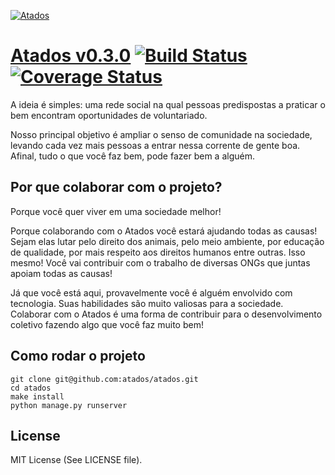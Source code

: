 [![Atados](https://secure.gravatar.com/avatar/d44dbba16d720920d866efb038bfc41f?s=420&d=https://a248.e.akamai.net/assets.github.com%2Fimages%2Fgravatars%2Fgravatar-org-420.png)](http://beta.atados.com.br)

# [Atados v0.3.0](http://www.atados.com.br) [![Build Status](https://travis-ci.org/atados/atados.png?branch=master)](https://travis-ci.org/atados/atados) [![Coverage Status](https://coveralls.io/repos/atados/atados/badge.png?branch=master)](https://coveralls.io/r/atados/atados)

A ideia é simples: uma rede social na qual pessoas predispostas a praticar o bem
encontram oportunidades de voluntariado.

Nosso principal objetivo é ampliar o senso de comunidade na sociedade, levando
cada vez mais pessoas a entrar nessa corrente de gente boa. Afinal, tudo o que
você faz bem, pode fazer bem a alguém.


## Por que colaborar com o projeto?

Porque você quer viver em uma sociedade melhor!

Porque colaborando com o Atados você estará ajudando todas as causas! Sejam
elas lutar pelo direito dos animais, pelo meio ambiente, por educação de
qualidade, por mais respeito aos direitos humanos entre outras. Isso mesmo!
Você vai contribuir com o trabalho de diversas ONGs que juntas apoiam todas as
causas!

Já que você está aqui, provavelmente você é alguém envolvido com tecnologia.
Suas habilidades são muito valiosas para a sociedade. Colaborar com o Atados é
uma forma de contribuir para o desenvolvimento coletivo fazendo algo que você
faz muito bem!


## Como rodar o projeto

    git clone git@github.com:atados/atados.git
    cd atados
    make install
    python manage.py runserver


## License

MIT License (See LICENSE file).
